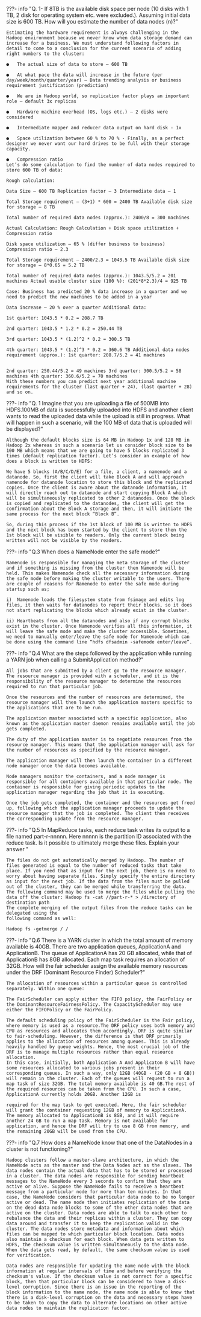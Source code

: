 
???- info "Q. 1- If 8TB is the available disk space per node (10 disks with 1 TB, 2 disk for operating system etc. were excluded.). Assuming initial data size is 600 TB. How will you estimate the number of data nodes (n)?"

    Estimating the hardware requirement is always challenging in the Hadoop environment because we never know when data storage demand can increase for a business. We must understand following factors in detail to come to a conclusion for the current scenario of adding right numbers to the cluster:

    ●   The actual size of data to store – 600 TB

    ●   At what pace the data will increase in the future (per day/week/month/quarter/year) – Data trending analysis or business requirement justification (prediction)

    ●   We are in Hadoop world, so replication factor plays an important role – default 3x replicas

    ●   Hardware machine overhead (OS, logs etc.) – 2 disks were considered

    ●   Intermediate mapper and reducer data output on hard disk - 1x

    ●   Space utilization between 60 % to 70 % - Finally, as a perfect designer we never want our hard drives to be full with their storage capacity.

    ●   Compression ratio
    Let’s do some calculation to find the number of data nodes required to store 600 TB of data:

    Rough calculation:

    Data Size – 600 TB Replication factor – 3 Intermediate data – 1

    Total Storage requirement – (3+1) * 600 = 2400 TB Available disk size for storage – 8 TB

    Total number of required data nodes (approx.): 2400/8 = 300 machines

    Actual Calculation: Rough Calculation + Disk space utilization + Compression ratio

    Disk space utilization – 65 % (differ business to business) Compression ratio – 2.3

    Total Storage requirement – 2400/2.3 = 1043.5 TB Available disk size for storage – 8*0.65 = 5.2 TB

    Total number of required data nodes (approx.): 1043.5/5.2 = 201 machines Actual usable cluster size (100 %): (201*8*2.3)/4 = 925 TB

    Case: Business has predicted 20 % data increase in a quarter and we need to predict the new machines to be added in a year

    Data increase – 20 % over a quarter Additional data:

    1st quarter: 1043.5 * 0.2 = 208.7 TB

    2nd quarter: 1043.5 * 1.2 * 0.2 = 250.44 TB

    3rd quarter: 1043.5 * (1.2)^2 * 0.2 = 300.5 TB

    4th quarter: 1043.5 * (1.2)^3 * 0.2 = 360.6 TB Additional data nodes requirement (approx.): 1st quarter: 208.7/5.2 = 41 machines

    
    2nd quarter: 250.44/5.2 = 49 machines 3rd quarter: 300.5/5.2 = 58 machines 4th quarter: 360.6/5.2 = 70 machines
    With these numbers you can predict next year additional machine requirements for the cluster (last quarter + 24), (last quarter + 28) and so on.

???- info "Q. 1 Imagine that you are uploading a file of 500MB into HDFS.100MB of data is successfully uploaded into HDFS and another client wants to read the uploaded data while the upload is still in progress. What will happen in such a scenario, will the 100 MB of data that is uploaded will be displayed?"

    Although the default blocks size is 64 MB in Hadoop 1x and 128 MB in Hadoop 2x whereas in such a scenario let us consider block size to be 100 MB which means that we are going to have 5 blocks replicated 3 times (default replication factor). Let’s consider an example of how does a block is written to HDFS:

    We have 5 blocks (A/B/C/D/E) for a file, a client, a namenode and a datanode. So, first the client will take Block A and will approach namenode for datanode location to store this block and the replicated copies. Once the client is aware about the datanode information, it will directly reach out to datanode and start copying Block A which will be simultaneously replicated to other 2 datanodes. Once the block is copied and replicated to the datanodes, the client will get the confirmation about the Block A storage and then, it will initiate the same process for the next block “Block B”.

    So, during this process if the 1st block of 100 MB is written to HDFS and the next block has been started by the client to store then the 1st block will be visible to readers. Only the current block being written will not be visible by the readers.

???- info "Q.3 When does a NameNode enter the safe mode?"

    Namenode is responsible for managing the meta storage of the cluster and if something is missing from the cluster then Namenode will be held. This makes Namenode check all the necessary information during the safe mode before making the cluster writable to the users. There are couple of reasons for Namenode to enter the safe mode during startup such as;

    i)  Namenode loads the filesystem state from fsimage and edits log files, it then waits for datanodes to report their blocks, so it does not start replicating the blocks which already exist in the cluster.

    ii) Heartbeats from all the datanodes and also if any corrupt blocks exist in the cluster. Once Namenode verifies all this information, it will leave the safe mode and make the cluster accessible. Sometimes, we need to manually enter/leave the safe mode for Namenode which can be done using the command line “hdfs dfsadmin -safemode enter/leave”.

???- info "Q.4 What are the steps followed by the application while running a YARN job when calling a SubmitApplication method?"

    All jobs that are submitted by a client go to the resource manager. The resource manager is provided with a scheduler, and it is the responsibility of the resource manager to determine the resources required to run that particular job.

    Once the resources and the number of resources are determined, the resource manager will then launch the application masters specific to the applications that are to be run.

    The application master associated with a specific application, also known as the application master daemon remains available until the job gets completed.

    The duty of the application master is to negotiate resources from the resource manager. This means that the application manager will ask for the number of resources as specified by the resource manager.

    The application manager will then launch the container in a different node manager once the data becomes available.

    Node managers monitor the containers, and a node manager is responsible for all containers available in that particular node. The container is responsible for giving periodic updates to the application manager regarding the job that it is executing.

    Once the job gets completed, the container and the resources get freed up, following which the application manager proceeds to update the resource manager that the job is completed. The client then receives the corresponding update from the resource manager.

???- info "Q.5 In MapReduce tasks, each reduce task writes its output to a file named part-r-nnnnn. Here nnnnn is the partition ID associated with the reduce task. Is it possible to ultimately merge these files. Explain your answer "

    The files do not get automatically merged by Hadoop. The number of files generated is equal to the number of reduced tasks that take place. If you need that as input for the next job, there is no need to worry about having separate files. Simply specify the entire directory as input for the next job. If the data from the files must be pulled out of the cluster, they can be merged while transferring the data.
    The following command may be used to merge the files while pulling the data off the cluster: Hadoop fs -cat //part-r-* > /directory of destination path
    The complete merging of the output files from the reduce tasks can be delegated using the
    following command as well:

    Hadoop fs -getmerge / /

???- info "Q.6 There is a YARN cluster in which the total amount of memory available is 40GB. There are two application queues, ApplicationA and ApplicationB. The queue of ApplicationA has 20 GB allocated, while that of ApplicationB has 8GB allocated. Each map task requires an allocation of 32GB. How will the fair scheduler assign the available memory resources under the DRF (Dominant Resource Finder) Scheduler?"

    The allocation of resources within a particular queue is controlled separately. Within one queue:

    The FairScheduler can apply either the FIFO policy, the FairPolicy or the DominantResourceFairnessPolicy. The CapacityScheduler may use either the FIFOPolicy or the FairPolicy.

    The default scheduling policy of the FairScheduler is the Fair policy, where memory is used as a resource.The DRF policy uses both memory and CPU as resources and allocates them accordingly. DRF is quite similar to fair-scheduling. However, the difference is that DRF primarily applies to the allocation of resources among queues. This is already heavily handled by queue weights. Hence, the most crucial job of the DRF is to manage multiple resources rather than equal resource allocation.
    In this case, initially, both Application A And Applicaton B will have some resources allocated to various jobs present in their corresponding queues. In such a way, only 12GB (40GB - (20 GB + 8 GB)) will remain in the cluster. Each of the queues will request to run a map task of size 32GB. The total memory available is 40 GB.The rest of the required resources can be taken from the CPU. In such a case, ApplicationA currently holds 20GB. Another 12GB is
    
    required for the map task to get executed. Here, the fair scheduler will grant the container requesting 12GB of memory to ApplicationA. The memory allocated to ApplicationB is 8GB, and it will require another 24 GB to run a map task. Memory is not available for application, and hence the DRF will try to use 8 GB from memory, and the remaining 20GB will be used from the CPU.

???- info "Q.7 How does a NameNode know that one of the DataNodes in a cluster is not functioning?"

    Hadoop clusters follow a master-slave architecture, in which the NameNode acts as the master and the Data Nodes act as the slaves. The data nodes contain the actual data that has to be stored or processed in a cluster. The data nodes are responsible for sending heartbeat messages to the NameNode every 3 seconds to confirm that they are active or alive. Suppose the NameNode fails to receive a heartbeat message from a particular node for more than ten minutes. In that case, the NameNode considers that particular data node to be no longer active or dead. The name node then initiates replication of the data on the dead data node blocks to some of the other data nodes that are active on the cluster. Data nodes are able to talk to each other to rebalance the data and their replicas within a cluster. They can copy data around and transfer it to keep the replication valid in the cluster. The data nodes store metadata and information about which files can be mapped to which particular block location. Data nodes also maintain a checksum for each block. When data gets written to HDFS, the checksum value is written simultaneously to the data node. When the data gets read, by default, the same checksum value is used for verification.

    Data nodes are responsible for updating the name node with the block information at regular intervals of time and before verifying the checksum's value. If the checksum value is not correct for a specific block, then that particular block can be considered to have a disk-level corruption. Since there is an issue in the reporting of the block information to the name node, the name node is able to know that there is a disk-level corruption on the data and necessary steps have to be taken to copy the data to alternate locations on other active data nodes to maintain the replication factor.